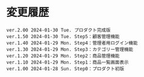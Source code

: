 # 変更履歴

	ver.2.00 2024-01-30 Tue. プロダクト完成版
	ver.1.50 2024-01-30 Tue. Step5：顧客管理機能
	ver.1.40 2024-01-29 Mon. Step4：管理者用ログイン機能
	ver.1.30 2024-01-29 Mon. Step3：カテゴリー管理機能
	ver.1.20 2024-01-29 Mon. Step2：商品管理機能
	ver.1.10 2024-01-29 Mon. Step1：商品一覧画面表示
	ver.1.00 2024-01-28 Sun. Step0：プロダクト初版
